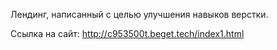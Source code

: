Лендинг, написанный с целью улучшения навыков верстки.

Ссылка на сайт: 
http://c953500t.beget.tech/index1.html